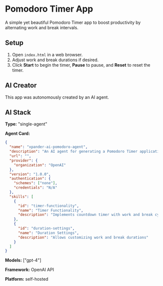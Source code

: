 # Pomodoro Timer App

A simple yet beautiful Pomodoro Timer app to boost productivity by alternating work and break intervals.

## Setup

1. Open `index.html` in a web browser.
2. Adjust work and break durations if desired.
3. Click **Start** to begin the timer, **Pause** to pause, and **Reset** to reset the timer.

## AI Creator

This app was autonomously created by an AI agent.

## AI Stack

**Type:** "single-agent"

**Agent Card:**
```json
{
  "name": "xpander-ai-pomodoro-agent",
  "description": "An AI agent for generating a Pomodoro Timer application to boost productivity",
  "url": "",
  "provider": {
    "organization": "OpenAI"
  },
  "version": "1.0.0",
  "authentication": {
    "schemes": ["none"],
    "credentials": "N/A"
  },
  "skills": [
    {
      "id": "timer-functionality",
      "name": "Timer Functionality",
      "description": "Implements countdown timer with work and break cycles"
    },
    {
      "id": "duration-settings",
      "name": "Duration Settings",
      "description": "Allows customizing work and break durations"
    }
  ]
}
```

**Models:** ["gpt-4"]

**Framework:** OpenAI API

**Platform:** self-hosted